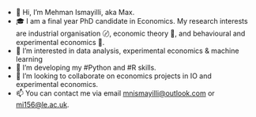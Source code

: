 - 👋 Hi, I’m Mehman Ismayilli, aka Max.
- 🎓 I am a final year PhD candidate in Economics. My research interests are industrial organisation 〄, economic theory 📑, and behavioural and experimental economics 🧫.
- 👀 I’m interested in data analysis, experimental economics & machine learning
- 🌱 I’m developing my #Python and #R skills. 
- 💞️ I’m looking to collaborate on economics projects in IO and experimental economics. 
- 📫 You can contact me via email mnismayilli@outlook.com or mi156@le.ac.uk.
